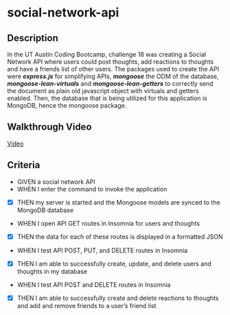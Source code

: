 # social-network-api

## Description
In the UT Austin Coding Bootcamp, challenge 18 was creating a Social Network API where users could post thoughts, add reactions to thoughts and have a friends list of other users. The packages used to create the API were ***express.js*** for simplifying APIs, ***mongoose*** the ODM of the database, ***mongoose-lean-virtuals*** and ***mongoose-lean-getters*** to correctly send the document as plain old javascript object with virtuals and getters enabled. Then, the database that is being utilized for this application is MongoDB, hence the mongoose package.

## Walkthrough Video
[Video](https://drive.google.com/file/d/1--B0znWQurwtDkOchapcV6_CBjKsD7FM/view?usp=sharing)

## Criteria
- GIVEN a social network API <br>
- WHEN I enter the command to invoke the application <br>
- [x] THEN my server is started and the Mongoose models are synced to the MongoDB database <br>
- WHEN I open API GET routes in Insomnia for users and thoughts <br>
- [x] THEN the data for each of these routes is displayed in a formatted JSON <br>
- WHEN I test API POST, PUT, and DELETE routes in Insomnia <br>
- [x] THEN I am able to successfully create, update, and delete users and thoughts in my database <br>
- WHEN I test API POST and DELETE routes in Insomnia <br>
- [x] THEN I am able to successfully create and delete reactions to thoughts and add and remove friends to a user’s friend list <br>

